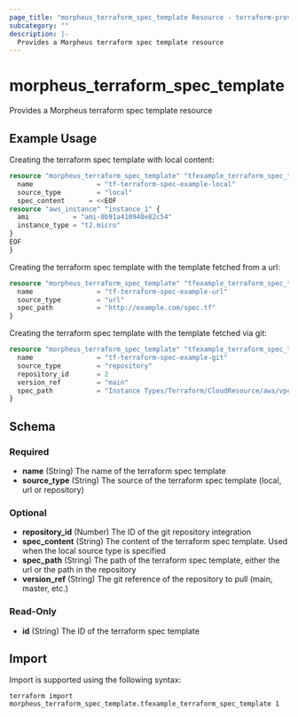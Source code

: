 ```yaml
---
page_title: "morpheus_terraform_spec_template Resource - terraform-provider-morpheus"
subcategory: ""
description: |-
  Provides a Morpheus terraform spec template resource
---
```


# morpheus_terraform_spec_template

Provides a Morpheus terraform spec template resource

## Example Usage

Creating the terraform spec template with local content:

```terraform
resource "morpheus_terraform_spec_template" "tfexample_terraform_spec_template_local" {
  name                = "tf-terraform-spec-example-local"
  source_type         = "local"
  spec_content      = <<EOF
resource "aws_instance" "instance_1" {
  ami           = "ami-0b91a410940e82c54"
  instance_type = "t2.micro"
}
EOF
}
```

Creating the terraform spec template with the template fetched from a url:

```terraform
resource "morpheus_terraform_spec_template" "tfexample_terraform_spec_template_url" {
  name                = "tf-terraform-spec-example-url"
  source_type         = "url"
  spec_path           = "http://example.com/spec.tf"
}
```

Creating the terraform spec template with the template fetched via git:

```terraform
resource "morpheus_terraform_spec_template" "tfexample_terraform_spec_template_git" {
  name                = "tf-terraform-spec-example-git"
  source_type         = "repository"
  repository_id       = 2
  version_ref         = "main"
  spec_path           = "Instance Types/Terraform/CloudResource/aws/vpc.tf"
}
```

<!-- schema generated by tfplugindocs -->
## Schema

### Required

- **name** (String) The name of the terraform spec template
- **source_type** (String) The source of the terraform spec template (local, url or repository)

### Optional

- **repository_id** (Number) The ID of the git repository integration
- **spec_content** (String) The content of the terraform spec template. Used when the local source type is specified
- **spec_path** (String) The path of the terraform spec template, either the url or the path in the repository
- **version_ref** (String) The git reference of the repository to pull (main, master, etc.)

### Read-Only

- **id** (String) The ID of the terraform spec template

## Import

Import is supported using the following syntax:

```shell
terraform import morpheus_terraform_spec_template.tfexample_terraform_spec_template 1
```
